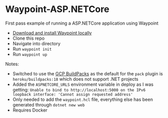 # Waypoint-ASP.NETCore

First pass example of running a ASP.NETCore application using Waypoint

- [Download and install Waypoint locally](https://www.waypointproject.io/docs/getting-started#installing-the-server)
- Clone this repo
- Navigate into directory
- Run `waypoint init`
- Run `waypoint up`

Notes:

- Switched to use the [GCP BuildPacks](https://github.com/GoogleCloudPlatform/buildpacks) as the default for the `pack` plugin is `heroku/buildpacks:18` which does not support .NET projects
- Added the `ASPNETCORE_URLS` environment variable in deploy as I was getting: `Unable to bind to http://localhost:5000 on the IPv6 loopback interface: 'Cannot assign requested address'`
- Only needed to add the `waypoint.hcl` file, everything else has been generated through `dotnet new web`
- Requires Docker
